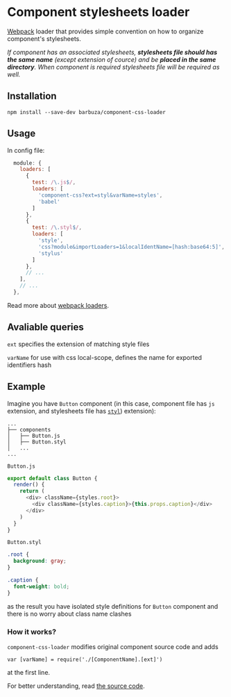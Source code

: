 # Component stylesheets loader

[Webpack](webpack.github.io) loader that provides simple convention on how to
organize component's stylesheets.

_If component has an associated stylesheets, **stylesheets file should has the
same name** (except extension of cource) and be **placed in the same directory**. When
component is required stylesheets file will be required as well._

## Installation

```
npm install --save-dev barbuza/component-css-loader
```

## Usage

In config file:

``` javascript
  module: {
    loaders: [
      {
        test: /\.js$/,
        loaders: [
          'component-css?ext=styl&varName=styles',
          'babel'
        ]
      },
      {
        test: /\.styl$/,
        loaders: [
          'style',
          'css?module&importLoaders=1&localIdentName=[hash:base64:5]',
          'stylus'
        ]
      },
      // ...
    ],
    // ...
  },
```

Read more about [webpack loaders](http://webpack.github.io/docs/using-loaders.html).

## Avaliable queries

`ext` specifies the extension of matching style files

`varName` for use with css local-scope, defines the name for exported identifiers hash

## Example

Imagine you have `Button` component (in this case, component file has
`js` extension, and stylesheets file has [`styl`](http://learnboost.github.io/stylus/)) extension):

```
...
├── components
│   ├── Button.js
│   ├── Button.styl
│   ...
...
```

`Button.js`
```js
export default class Button {
  render() {
    return (
      <div> className={styles.root}>
        <div className={styles.caption}>{this.props.caption}</div>
      </div>
    )
  }
}
```

`Button.styl`
```css
.root {
  background: gray;
}

.caption {
  font-weight: bold;
}
```

as the result you have isolated style definitions for `Button` component and there is no worry about class name clashes

### How it works?

`component-css-loader` modifies original component source code and adds
```
var [varName] = require('./[ComponentName].[ext]')
```
at the first line.

For better understanding, read [the source code](./index.js).
